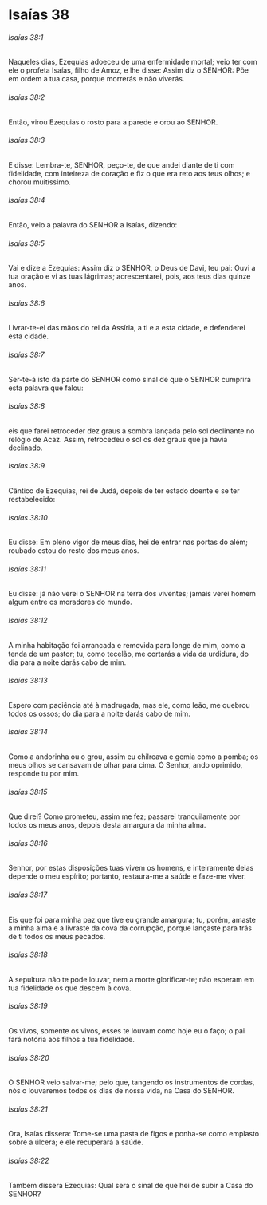 # Isaías 38

###### Isaías 38:1

Naqueles dias, Ezequias adoeceu de uma enfermidade mortal; veio ter com ele o profeta Isaías, filho de Amoz, e lhe disse: Assim diz o SENHOR: Põe em ordem a tua casa, porque morrerás e não viverás.

###### Isaías 38:2

Então, virou Ezequias o rosto para a parede e orou ao SENHOR.

###### Isaías 38:3

E disse: Lembra-te, SENHOR, peço-te, de que andei diante de ti com fidelidade, com inteireza de coração e fiz o que era reto aos teus olhos; e chorou muitíssimo.

###### Isaías 38:4

Então, veio a palavra do SENHOR a Isaías, dizendo:

###### Isaías 38:5

Vai e dize a Ezequias: Assim diz o SENHOR, o Deus de Davi, teu pai: Ouvi a tua oração e vi as tuas lágrimas; acrescentarei, pois, aos teus dias quinze anos.

###### Isaías 38:6

Livrar-te-ei das mãos do rei da Assíria, a ti e a esta cidade, e defenderei esta cidade.

###### Isaías 38:7

Ser-te-á isto da parte do SENHOR como sinal de que o SENHOR cumprirá esta palavra que falou:

###### Isaías 38:8

eis que farei retroceder dez graus a sombra lançada pelo sol declinante no relógio de Acaz. Assim, retrocedeu o sol os dez graus que já havia declinado.

###### Isaías 38:9

Cântico de Ezequias, rei de Judá, depois de ter estado doente e se ter restabelecido:

###### Isaías 38:10

Eu disse: Em pleno vigor de meus dias, hei de entrar nas portas do além; roubado estou do resto dos meus anos.

###### Isaías 38:11

Eu disse: já não verei o SENHOR na terra dos viventes; jamais verei homem algum entre os moradores do mundo.

###### Isaías 38:12

A minha habitação foi arrancada e removida para longe de mim, como a tenda de um pastor; tu, como tecelão, me cortarás a vida da urdidura, do dia para a noite darás cabo de mim.

###### Isaías 38:13

Espero com paciência até à madrugada, mas ele, como leão, me quebrou todos os ossos; do dia para a noite darás cabo de mim.

###### Isaías 38:14

Como a andorinha ou o grou, assim eu chilreava e gemia como a pomba; os meus olhos se cansavam de olhar para cima. Ó Senhor, ando oprimido, responde tu por mim.

###### Isaías 38:15

Que direi? Como prometeu, assim me fez; passarei tranquilamente por todos os meus anos, depois desta amargura da minha alma.

###### Isaías 38:16

Senhor, por estas disposições tuas vivem os homens, e inteiramente delas depende o meu espírito; portanto, restaura-me a saúde e faze-me viver.

###### Isaías 38:17

Eis que foi para minha paz que tive eu grande amargura; tu, porém, amaste a minha alma e a livraste da cova da corrupção, porque lançaste para trás de ti todos os meus pecados.

###### Isaías 38:18

A sepultura não te pode louvar, nem a morte glorificar-te; não esperam em tua fidelidade os que descem à cova.

###### Isaías 38:19

Os vivos, somente os vivos, esses te louvam como hoje eu o faço; o pai fará notória aos filhos a tua fidelidade.

###### Isaías 38:20

O SENHOR veio salvar-me; pelo que, tangendo os instrumentos de cordas, nós o louvaremos todos os dias de nossa vida, na Casa do SENHOR.

###### Isaías 38:21

Ora, Isaías dissera: Tome-se uma pasta de figos e ponha-se como emplasto sobre a úlcera; e ele recuperará a saúde.

###### Isaías 38:22

Também dissera Ezequias: Qual será o sinal de que hei de subir à Casa do SENHOR?


